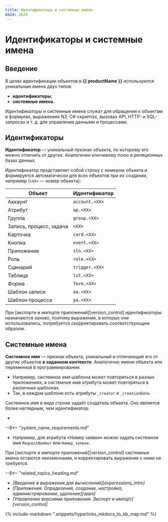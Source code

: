 ```yaml
---
title: Идентификаторы и системные имена
kbId: 2625
---
```


# Идентификаторы и системные имена

## Введение

В целях идентификации объектов в **{{ productName }}** используются уникальные имена двух типов:

- **идентификаторы**;
- **системные имена**.

Идентификаторы и системные имена служат для обращения к объектам в формулах, выражениях N3, C#-скриптах, вызовах API, HTTP- и SQL-запросах и т. д. для управления данными и процессами.

## Идентификаторы

**Идентификатор** — уникальный признак объекта, по которому его можно отличить от других. Аналогичен ключевому полю в реляционных базах данных.

Идентификатор представляет собой строку с номером объекта и формируется автоматически для всех объектов при их создании, например (`<XX>` — номер объекта):

| Объект                  | Идентификатор  |
| ----------------------- | -------------- |
| Аккаунт                 | `account.<XX>` |
| Атрибут                 | `op.<XX>`      |
| Группа                  | `group.<XX>`   |
| Запись, процесс, задача | `<XX>`         |
| Карточка                | `card.<XX>`    |
| Кнопка                  | `event.<XX>`   |
| Приложение              | `sln.<XX>`     |
| Роль                    | `role.<XX>`    |
| Сценарий                | `trigger.<XX>` |
| Таблица                 | `lst.<XX>`     |
| Форма                   | `form.<XX>`    |
| Шаблон записи           | `oa.<XX>`      |
| Шаблон процесса         | `pa.<XX>`      |

При [экспорте и импорте приложений][version_control] идентификаторы назначаются заново, поэтому выражения, в которых они использовались, потребуется скорректировать соответствующим образом.

## Системные имена

**Системное имя** — признак объекта, уникальный и отличающий его от других объектов **в заданном контексте**. Аналогично имени объекта или переменной в программировании.

- Например, системное имя шаблона может повторяться в разных приложениях, а системное имя атрибута может повторяться в различных шаблонах.
- Так, в каждом шаблоне есть атрибуты `_creator` и `_creationDate`.

Системное имя в виде строки задаёт создатель объекта. Оно является более наглядным, чем идентификатор.

- 
--8<-- "system_name_requirements.md"
- Например, для атрибута «Номер заявки» можно задать системное имя `RequestNumber` или `Номер_заявки`.

При [экспорте и импорте приложений][version_control] системные имена остаются неизменными, и корректировать выражения с ними не требуется.

--8<-- "related_topics_heading.md"

- *[Введение в выражения для вычислений][experessions_intro]*
- *[Приложения. Определения, создание, настройка, администрирование, удаление][apps]*
- *[Управление версиями приложения. Экспорт и импорт][version_control]*

{% include-markdown ".snippets/hyperlinks_mkdocs_to_kb_map.md" %}
